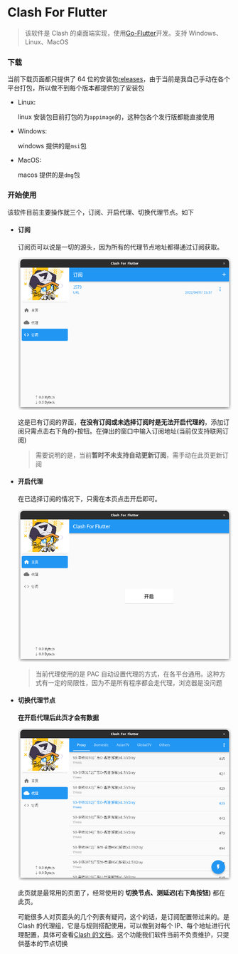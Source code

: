 # Clash For Flutter

> 该软件是 Clash 的桌面端实现，使用[Go-Flutter](https://github.com/go-flutter-desktop/go-flutter)开发。支持 Windows、Linux、MacOS

### 下载

当前下载页面都只提供了 64 位的安装包[releases](https://github.com/mapleafgo/clash-for-flutter/releases)，由于当前是我自己手动在各个平台打包，所以做不到每个版本都提供的了安装包

- Linux:

  linux 安装包目前打包的为`appimage`的，这种包各个发行版都能直接使用

- Windows:

  windows 提供的是`msi`包

- MacOS:

  macos 提供的是`dmg`包

### 开始使用

该软件目前主要操作就三个，订阅、开启代理、切换代理节点。如下

- #### 订阅

  订阅页可以说是一切的源头，因为所有的代理节点地址都得通过订阅获取。

  ![profile](./images/profile_page.png)

  这是已有订阅的界面，**在没有订阅或未选择订阅时是无法开启代理的**，添加订阅只需点击右下角的`+`按钮。在弹出的窗口中输入订阅地址(当前仅支持联网订阅)

  > 需要说明的是，当前**暂时不未支持自动更新订阅**，需手动在此页更新订阅

- #### 开启代理

  在已选择订阅的情况下，只需在本页点击开启即可。

  ![home_page](./images/home_page.png)

  > 当前代理使用的是 PAC 自动设置代理的方式，在各平台通用。这种方式有一定的局限性，因为不是所有程序都会走代理，浏览器是没问题

- #### 切换代理节点

  **在开启代理后此页才会有数据**

  ![profile](./images/proxy_page.png)

  此页就是最常用的页面了，经常使用的 **切换节点、测延迟(右下角按钮)** 都在此页。

  可能很多人对页面头的几个列表有疑问，这个的话，是订阅配置带过来的。是 Clash 的代理组，它是与规则搭配使用，可以做到对每个 IP、每个地址进行代理配置，具体可查看[Clash 的文档](https://github.com/Dreamacro/clash/wiki/configuration#proxy-groups)。这个功能我们软件当前不负责维护，只提供基本的节点切换
